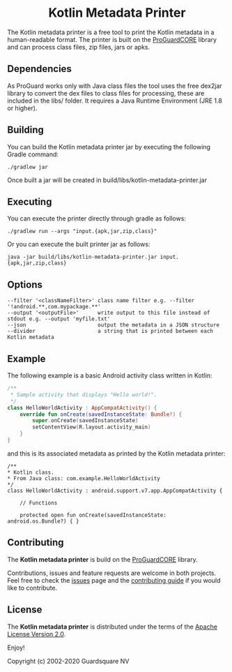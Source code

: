 <h1 align="center">Kotlin Metadata Printer</h1>

The Kotlin metadata printer is a free tool to print the Kotlin metadata in
a human-readable format. The printer is built on the [ProGuardCORE](https://github.com/Guardsquare/proguard-core) library and can process
class files, zip files, jars or apks.

## Dependencies

As ProGuard works only with Java class files the tool uses the free dex2jar library to convert the dex files to
class files for processing, these are included in the libs/ folder. It requires a Java Runtime Environment (JRE 1.8 or higher).

## Building

You can build the Kotlin metadata printer jar by executing the following Gradle command:

    ./gradlew jar

Once built a jar will be created in build/libs/kotlin-metadata-printer.jar

## Executing

You can execute the printer directly through gradle as follows:

    ./gradlew run --args "input.{apk,jar,zip,class}"

Or you can execute the built printer jar as follows:

    java -jar build/libs/kotlin-metadata-printer.jar input.{apk,jar,zip,class}

## Options

    --filter '<classNameFilter>' class name filter e.g. --filter '!android.**,com.mypackage.**'
    --output '<outputFile>'      write output to this file instead of stdout e.g. --output 'myfile.txt'
    --json                       output the metadata in a JSON structure
    --divider                    a string that is printed between each Kotlin metadata

## Example

The following example is a basic Android activity class written in Kotlin:

```kotlin
/**
 * Sample activity that displays "Hello world!".
 */
class HelloWorldActivity : AppCompatActivity() {
    override fun onCreate(savedInstanceState: Bundle?) {
        super.onCreate(savedInstanceState)
        setContentView(R.layout.activity_main)
    }
}
```

and this is its associated metadata as printed by the Kotlin metadata printer:

```
/**
* Kotlin class.
* From Java class: com.example.HelloWorldActivity
*/
class HelloWorldActivity : android.support.v7.app.AppCompatActivity {

    // Functions

    protected open fun onCreate(savedInstanceState: android.os.Bundle?) { }

```

## Contributing

The **Kotlin metadata printer** is build on the
[ProGuardCORE](https://github.com/Guardsquare/proguard-core) library.

Contributions, issues and feature requests are welcome in both projects.
Feel free to check the [issues](issues) page and the [contributing
guide](CONTRIBUTING.md) if you would like to contribute.

## License

The **Kotlin metadata printer** is distributed under the terms of
the [Apache License Version 2.0](LICENSE).

Enjoy!

Copyright (c) 2002-2020 Guardsquare NV
